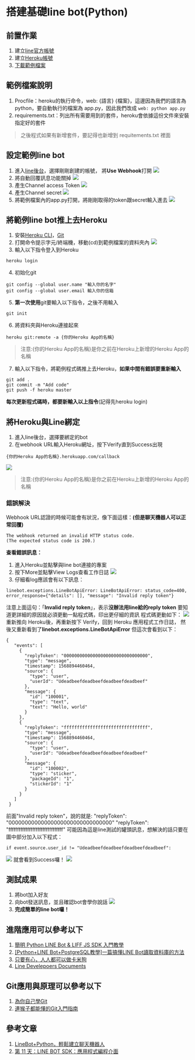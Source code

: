 搭建基礎line bot(Python)
===
## 前置作業
1. 建立[line官方帳號](https://tw.linebiz.com/login/)
2. 建立[Heroku帳號](https://signup.heroku.com/login)
3. [下載範例檔案](https://github.com/luching0823/line-bot-tutorial/archive/master.zip)

## 範例檔案說明
1. Procfile：heroku的執行命令，web: {語言} {檔案}，這邊因為我們的語言為 python，要自動執行的檔案為 app.py，因此我們改成 ```web: python app.py```
2. requirements.txt：列出所有需要用到的套件，heroku會依據這份文件來安裝指定好的套件
>之後程式如果有新增套件，要記得也新增到 requitements.txt 裡面

## 設定範例line bot
1. 進入[line後台](https://developers.line.biz/en/)，選擇剛剛創建的帳號，
將**Use Webhook**打開
![](https://i.imgur.com/JEtwNPu.png)
2. 將自動回覆訊息功能關掉
![](https://i.imgur.com/klPdMSR.png)
3. 產生Channel access Token
![](https://i.imgur.com/CGbgCcw.png)
4. 產生Channel secret
![](https://i.imgur.com/CAgLEYi.png)
5. 將範例檔案內的app.py打開，將剛剛取得的token跟secret輸入進去
![](https://i.imgur.com/b78IxWK.png)

## 將範例line bot推上去Heroku
1. 安裝[Heroku CLI](https://devcenter.heroku.com/articles/heroku-cli)，[Git](https://git-scm.com)
2. 打開命令提示字元/終端機，移動(cd)到範例檔案的資料夾內
![](https://i.imgur.com/Z9eyTHW.png)
3. 輸入以下指令登入到Heroku
```
heroku login
```
4. 初始化git
```
git config --global user.name "輸入你的名字"
git config --global user.email 輸入你的信箱
```
5. **第一次使用**git要輸入以下指令，之後不用輸入
```
git init
```
6. 將資料夾與Heroku連接起來
```
heroku git:remote -a {你的Heroku App的名稱}
```
>注意:{你的Heroku App的名稱}是你之前在Heroku上新增的Heroku App的名稱
7. 輸入以下指令，將範例程式碼推上去Heroku，**如果中間有錯誤要重新輸入**
```
git add .
git commit -m "Add code"
git push -f heroku master
```
**每次更新程式碼時，都要新輸入以上指令**(記得先heroku login)

## 將Heroku與Line綁定
1. 進入line後台，選擇要綁定的bot
2. 在webhook URL輸入Heroku網址，按下Verify直到Success出現
```
{你的Heroku App的名稱}.herokuapp.com/callback
```
![](https://i.imgur.com/Paay4wQ.png)
>注意:{你的Heroku App的名稱}是你之前在Heroku上新增的Heroku App的名稱
### 錯誤解決
Webhook URL認證的時候可能會有狀況，像下面這樣：**(但是聊天機器人可以正常回覆)**
```
The webhook returned an invalid HTTP status code.
(The expected status code is 200.)
```
**查看錯誤訊息：**
1. 進入Heroku並點擊與line bot連接的專案
2. 按下More並點擊View Logs查看工作日誌
![](https://i.imgur.com/nSHlkJS.png)
3. 仔細看log應該會有以下訊息：
```
linebot.exceptions.LineBotApiError: LineBotApiError: status_code=400,
error_response={"details": [], "message": "Invalid reply token"}
```
注意上面這句：「**Invalid reply token**」，表示**沒辦法用line給的reply token**
要知道更詳細的原因就必須更動一點程式碼，印出更仔細的資訊
程式碼更動如下：
![](https://i.imgur.com/NUJIQEf.png)
重新推向 Heroku後，再重新按下 Verify，回到 Heroku 應用程式工作日誌，
然後又重新看到了**linebot.exceptions.LineBotApiError**
但這次會看到以下：
```
{
   "events": [
     {
       "replyToken": "00000000000000000000000000000000",
       "type": "message",
       "timestamp": 1568894460464,
       "source": {
         "type": "user",
         "userId": "Udeadbeefdeadbeefdeadbeefdeadbeef"
       },
       "message": {
         "id": "100001",
         "type": "text",
         "text": "Hello, world"
       }
     },
     {
       "replyToken": "ffffffffffffffffffffffffffffffff",
       "type": "message",
       "timestamp": 1568894460464,
       "source": {
         "type": "user",
         "userId": "Udeadbeefdeadbeefdeadbeefdeadbeef"
       },
       "message": {
         "id": "100002",
         "type": "sticker",
         "packageId": "1",
         "stickerId": "1"
       }
     }
   ]
 }
```
前面"Invalid reply token"，說的就是:
"replyToken": "00000000000000000000000000000000"
"replyToken": "ffffffffffffffffffffffffffffffff"
可能因為這是line測試的罐頭訊息，想解決的話只要在圖中部分加入以下程式：
```
if event.source.user_id != "Udeadbeefdeadbeefdeadbeefdeadbeef":
```
![](https://i.imgur.com/Bh9cu5L.png)
就會看到Success囉！
![](https://i.imgur.com/T4QtJwe.png)


## 測試成果
1. 將bot加入好友
2. 向bot發送訊息，並且確認bot會學你說話
![](https://i.imgur.com/4NEGxNn.png)
3. **完成簡單的line bot囉！**


## 進階應用可以參考以下
1. [簡明 Python LINE Bot & LIFF JS SDK 入門教學](https://blog.techbridge.cc/2020/01/12/簡明-python-line-bot-&-liff-js-sdk入門教學/)
2. [[Python+LINE Bot+PostgreSQL教學]一篇搞懂LINE Bot讀取資料庫的方法](https://www.learncodewithmike.com/2020/07/python-line-bot-connect-postgresql.html)
3. [只要有心，人人都可以做卡米狗](https://ithelp.ithome.com.tw/users/20107309/ironman/1253)
4. [Line Develepoers Documents](https://developers.line.biz/en/docs/messaging-api/)

## Git應用與原理可以參考以下
1. [為你自己學Git](https://gitbook.tw)
2. [連猴子都能懂的Git入門指南](https://backlog.com/git-tutorial/tw/)

## 參考文章
1. [LineBot+Python，輕鬆建立聊天機器人](https://blackmaple.me/line-bot-tutorial/)
2. [第 11 天：LINE BOT SDK：應用程式編程介面](https://ithelp.ithome.com.tw/articles/10217767)
